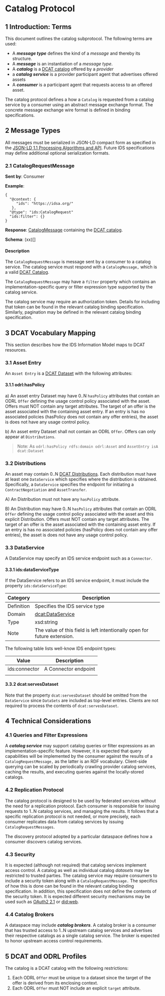 # Catalog Protocol

## 1 Introduction: Terms

This document outlines the catalog subprotocol. The following terms are used:

- A _**message type**_ defines the kind of a _message_ and thereby its structure.
- A _**message**_  is an instantiation of a _message type_.
- A _**catalog**_ is a [DCAT catalog](https://www.w3.org/TR/vocab-dcat-3/) offered by a _provider_
- a _**catalog service**_ is a provider participant agent that advertises offered assets
- A _**consumer**_ is a participant agent that requests access to an offered asset.

The catalog protocol defines a how a `Catalog` is requested from a catalog service by a consumer using an abstract message exchange format. The concrete message exchange wire
format is defined in binding specifications.

## 2 Message Types

All messages must be serialized in JSON-LD compact form as specified in the [JSON-LD 1.1 Processing Algorithms and API](https://www.w3.org/TR/json-ld11-api/#compaction-algorithms).
Future IDS specifications may define additional optional serialization formats.

### 2.1 CatalogRequestMessage

**Sent by**: Consumer

**Example**:

```
{
  "@context: {
     "ids": "https://idsa.org/"
   },
  "@type": "ids:CatalogRequest"
  "ids:filter": {}
}
```

**Response**: [CatalogMessage](./message/catalog.message.json) containing the [DCAT catalog](https://www.w3.org/TR/vocab-dcat-3/#Class:Catalog).

**Schema**: (xx)[]

#### Description

The `CatalogRequestMessage` is message sent by a consumer to a catalog service. The catalog service must respond with a `CatalogMessage,` which is a
valid [DCAT Catalog](https://www.w3.org/TR/vocab-dcat-3/#Class:Catalog).

The `CatalogRequestMessage` may have a `filter` property which contains an implementation-specific query or filter expression type supported by the catalog service.

The catalog service may require an authorization token. Details for including that token can be found in the relevant catalog binding specification. Similarly, pagination may
be defined in the relevant catalog binding specification.

## 3 DCAT Vocabulary Mapping

This section describes how the IDS Information Model maps to DCAT resources.

### 3.1 Asset Entry

An `Asset Entry` is a [DCAT Dataset](https://www.w3.org/TR/vocab-dcat-3/#Class:Dataset) with the following attributes:

#### 3.1.1 odrl:hasPolicy

a)
An asset entry Dataset may have 0..N `hasPolicy` attributes that contain an ODRL `Offer` defining the usage control policy associated with the asset. Offers must NOT contain any
target attributes. The target of an offer is the asset associated with the containing asset entry. If an entry is has no associated policies (hasPolicy does not contain any offer
entries), the asset is does not have any usage control policy.

b)
An asset entry Dataset shall not contain an ODRL `Offer`. Offers can only appear at `Distributions`. 

> Note: As `odrl:hasPolicy rdfs:domain odrl:Asset` and `AssetEntry isA dcat:Dataset`

### 3.2 Distributions

An asset may contain 0..N [DCAT Distributions](https://www.w3.org/TR/vocab-dcat-3/#Class:Distribution). Each distribution must have at least one `DataService` which specifies where
the distribution is obtained. Specifically, a `DataService` specifies the endpoint for initiating a `ContractNegotiation` and `AssetTransfer`.

A) 
An Distribution must not have any `hasPolicy` attribute.

B)
An Distribution may have 0..N `hasPolicy` attributes that contain an ODRL `Offer` defining the usage control policy associated with the asset and this explicit Distribution.
Offers must NOT contain any target attributes. The target of an offer is the asset associated with the containing asset entry. If an entry is has no associated policies (hasPolicy does not contain any offer
entries), the asset is does not have any usage control policy.

### 3.3 DataService

A DataService may specify an IDS service endpoint such as a `Connector`.

#### 3.3.1 ids:dataServiceType

If the DataService refers to an IDS service endpoint, it must include the property `ids:dataServiceType`:

| Category   | Description                                                                |
|------------|----------------------------------------------------------------------------|
| Definition | Specifies the IDS service type                                             |
| Domain     | [dcat:DataService](https://www.w3.org/TR/vocab-dcat-2/#Class:Data_Service) |
| Type       | xsd:string                                                                 |
| Note       | The value of this field is left intentionally open for future extension.   |

The following table lists well-know IDS endpoint types:

| Value         | Description          |
|---------------|----------------------|
| ids:connector | A Connector endpoint |
|               |                      |


#### 3.3.2 dcat:servesDataset

Note that the property `dcat:servesDataset` should be omitted from the `DataService` since `DataSets` are included as top-level entries. Clients are not required to process the
contents of `dcat:servesDataset`.

## 4 Technical Considerations

### 4.1 Queries and Filter Expressions

A _**catalog service**_ may support catalog queries or filter expressions as an implementation-specific feature. However, it is expected that query capabilities will be implemented
by the consumer against the results of a `CatalogRequestMessage,` as the latter is an RDF vocabulary. Client-side querying can be scaled by periodically crawling provider catalog
services, caching the results, and executing queries against the locally-stored catalogs.

### 4.2 Replication Protocol

The catalog protocol is designed to be used by federated services without the need for a replication protocol. Each consumer is responsible for issuing requests
to 1..N catalog services, and managing the results. It follows that a specific replication protocol is not needed, or more precisely, each consumer replicates data from catalog
services by issuing `CatalogRequestMessages`.

The discovery protocol adopted by a particular dataspace defines how a consumer discovers catalog services.

### 4.3 Security

It is expected (although not required) that catalog services implement access control. A catalog as well as individual catalog _datasets_ may be restricted to trusted parties.
The catalog service may require consumers to include a security token along with a `CatalogRequestMessage.` The specifics of how this is done can be found in the relevant
catalog binding specification. In addition, this specification does not define the contents of the security token. It is expected different security mechanisms may be used such
as [OAuth2 2.1](https://datatracker.ietf.org/doc/html/draft-ietf-oauth-v2-1-06) or [did:web](https://w3c-ccg.github.io/did-method-web/).

### 4.4 Catalog Brokers

A dataspace may include _**catalog brokers**_. A catalog broker is a consumer that has trusted access to 1..N upstream catalog services and advertises their respective catalogs as
a single catalog service. The broker is expected to honor upstream access control requirements.

## 5 DCAT and ODRL Profiles

The catalog is a DCAT catalog with the following restrictions:

1. Each ODRL `Offer` must be unique to a dataset since the target of the offer is derived from its enclosing context.
2. Each ODRL `Offer` must NOT include an explicit `target` attribute. 
